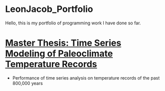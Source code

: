 # LeonJacob_Portfolio
Hello, this is my portfolio of programming work I have done so far. 

# [Master Thesis: Time Series Modeling of Paleoclimate Temperature Records](https://github.com/LeonJacob1/LeonJacob1/projects/1)
+ Performance of time series analysis on temperature records of the past 800,000 years
